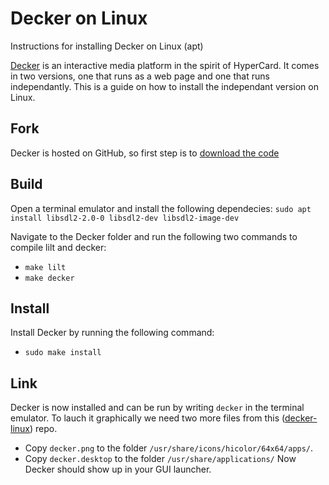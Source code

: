# Decker on Linux
 Instructions for installing Decker on Linux (apt)

 [Decker](https://beyondloom.com/decker/index.html) is an interactive media platform in the spirit of HyperCard. It comes in two versions, one that runs as a web page and one that runs independantly. This is a guide on how to install the independant version on Linux.

 ## Fork
Decker is hosted on GitHub, so first step is to [download the code](https://github.com/JohnEarnest/Decker)

 ## Build
 Open a terminal emulator and install the following dependecies:
`sudo apt install libsdl2-2.0-0 libsdl2-dev libsdl2-image-dev`

 Navigate to the Decker folder and run the following two commands to compile lilt and decker:
  * `make lilt`
  * `make decker`
 
 ## Install
 Install Decker by running the following command:
*  `sudo make install`

 ## Link
Decker is now installed and can be run by writing `decker` in the terminal emulator. To lauch it graphically we need two more files from this ([decker-linux](https://github.com/1jss/decker-linux)) repo.
* Copy `decker.png` to the folder `/usr/share/icons/hicolor/64x64/apps/`.
* Copy `decker.desktop` to the folder `/usr/share/applications/`
Now Decker should show up in your GUI launcher.
